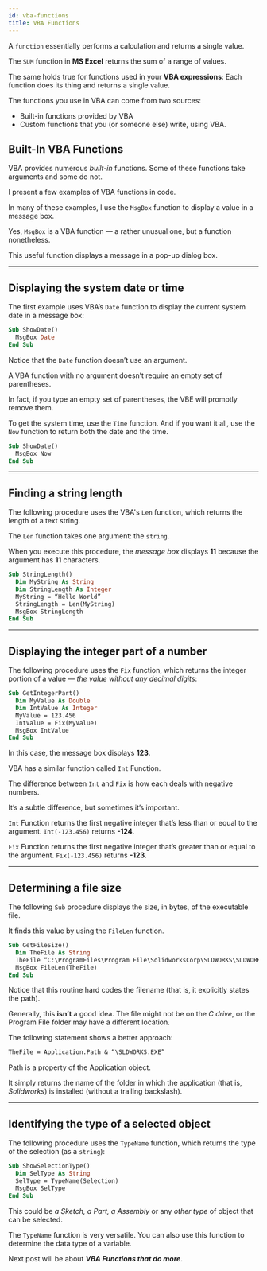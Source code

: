 ```yaml
---
id: vba-functions
title: VBA Functions
---
```


A `function` essentially performs a calculation and returns a single value. 

The `SUM` function in **MS Excel** returns the sum of a range of values. 

The same holds true for functions used in your **VBA expressions**: Each function does its thing and returns a single value.

The functions you use in VBA can come from two sources:

* Built-in functions provided by VBA
* Custom functions that you (or someone else) write, using VBA.

## Built-In VBA Functions

VBA provides numerous *built-in* functions. Some of these functions take arguments and some do not.

I present a few examples of VBA functions in code. 

In many of these examples, I use the `MsgBox` function to display a value in a message box. 

Yes, `MsgBox` is a VBA function — a rather unusual one, but a function nonetheless. 

This useful function displays a message in a pop-up dialog box. 

---

## Displaying the system date or time

The first example uses VBA’s `Date` function to display the current system date in a message box:

```vb
Sub ShowDate()
  MsgBox Date
End Sub
```

Notice that the `Date` function doesn’t use an argument. 

A VBA function with no argument doesn’t require an empty set of parentheses. 

In fact, if you type an empty set of parentheses, the VBE will promptly remove them.

To get the system time, use the `Time` function. And if you want it all, use the `Now` function to return both the date and the time. 

```vb
Sub ShowDate()
  MsgBox Now
End Sub
```
---

## Finding a string length

The following procedure uses the VBA's `Len` function, which returns the length of a text string. 

The `Len` function takes one argument: the `string`. 

When you execute this procedure, the *message box* displays **11** because the argument has **11** characters. 

```vb
Sub StringLength()
  Dim MyString As String
  Dim StringLength As Integer
  MyString = “Hello World”
  StringLength = Len(MyString)
  MsgBox StringLength
End Sub
```

---

## Displaying the integer part of a number

The following procedure uses the `Fix` function, which returns the integer portion of a value — *the value without any decimal digits*: 

```vb
Sub GetIntegerPart()
  Dim MyValue As Double
  Dim IntValue As Integer
  MyValue = 123.456
  IntValue = Fix(MyValue)
  MsgBox IntValue
End Sub
```

In this case, the message box displays **123**.

VBA has a similar function called `Int` Function. 

The difference between `Int` and `Fix` is how each deals with negative numbers. 

It’s a subtle difference, but sometimes it’s important. 

`Int` Function returns the first negative integer that’s less than or equal to the argument. `Int(-123.456)` returns **-124**. 

`Fix` Function returns the first negative integer that’s greater than or equal to the argument. `Fix(-123.456)` returns **-123**. 

---

## Determining a file size

The following `Sub` procedure displays the size, in bytes, of the executable file. 

It finds this value by using the `FileLen` function. 

```vb
Sub GetFileSize()
  Dim TheFile As String
  TheFile “C:\ProgramFiles\Program File\SolidworksCorp\SLDWORKS\SLDWORKS.exe”
  MsgBox FileLen(TheFile)
End Sub
```

Notice that this routine hard codes the filename (that is, it explicitly states the path). 

Generally, this **isn’t** a good idea. The file might not be on the *C drive*, or the Program File folder may have a different location. 

The following statement shows a better approach: 

```vb
TheFile = Application.Path & “\SLDWORKS.EXE” 
```

Path is a property of the Application object. 

It simply returns the name of the folder in which the application (that is, *Solidworks*) is installed (without a trailing backslash). 

---

## Identifying the type of a selected object

The following procedure uses the `TypeName` function, which returns the type of the selection (as a `string`): 

```vb
Sub ShowSelectionType()
  Dim SelType As String
  SelType = TypeName(Selection)
  MsgBox SelType
End Sub
```

This could be *a Sketch, a Part, a Assembly* or any *other type* of object that can be selected.

The `TypeName` function is very versatile. You can also use this function to determine the data type of a variable. 

Next post will be about ***VBA Functions that do more***.
